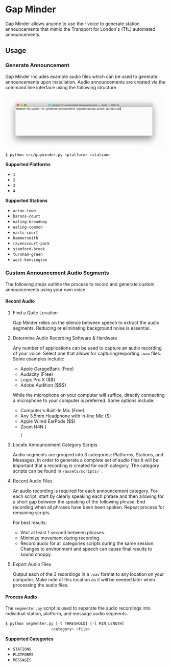 # Gap Minder

Gap Minder allows anyone to use their voice to generate station announcements that mimic the Transport for London's (TfL) automated announcements.

## Usage
### Generate Announcement

Gap Minder includes example audio files which can be used to generate announcements upon installation. Audio announcements are created via the command line interface using the following structure.

![demo](./assets/examples/demo.gif)

```bash
$ python src/gapminder.py <platform> <station>
```

**Supported Platforms**

* `1`
* `2`
* `3`
* `4`

**Supported Stations**

* `acton-town`
* `barons-court`
* `ealing-broadway`
* `ealing-common`
* `earls-court`
* `hammersmith`
* `ravenscourt-park`
* `stamford-brook`
* `turnham-green`
* `west-kensington`

### Custom Announcement Audio Segments

The following steps outline the process to record and generate custom announcements using your own voice.

#### Record Audio

1. Find a Quite Location

   Gap Minder relies on the silence between speech to extract the audio segments. Reducing or eliminating background noise is essential.

2. Determine Audio Recording Software & Hardware

   Any number of applications can be used to capture an audio recording of your voice. Select one that allows for capturing/exporting `.wav` files. Some examples include:

   * Apple GarageBank (Free)
   * Audacity (Free)
   * Logic Pro X ($$)
   * Adobe Audition ($$$)

   While the microphone on your computer will suffice, directly connecting a microphone to your computer is preferred. Some options include:

   * Computer's Built-In Mic (Free)
   * Any 3.5mm Headphone with in-line Mic ($)
   * Apple Wired EarPods ($$)
   * Zoom H4N ($$$$)

3. Locate Announcement Category Scripts

   Audio segments are grouped into 3 categories: Platforms, Stations, and Messages. In order to generate a complete set of audio files it will be important that a recording is created for each category. The category scripts can be found in `/assets/scripts/ `.

4. Record Audio Files

   An audio recording is required for each announcement category. For each script, start by clearly speaking each phrase and then allowing for a short gap between the speaking of the following phrase. End recording when all phrases have been been spoken. Repeat process for remaining scripts.

   For best results:

   * Wait at least 1 second between phrases.
   * Minimize movement during recording.
   * Record audio for all categories scripts during the same session. Changes to environment and speech can cause final results to sound choppy.

5. Export Audio Files

   Output each of the 3 recordings in a `.wav` format to any location on your computer. Make note of this location as it will be needed later when processing the audio files.

#### Process Audio

The `segmenter.py` script is used to separate the audio recordings into individual station, platform, and message audio segments.

```bash
$ python segmenter.py [-t THRESHOLD] [-l MIN_LENGTH]
                    <category> <file>
```

**Supported Categories**

* `STATIONS`
* `PLATFORMS`
* `MESSAGES`


